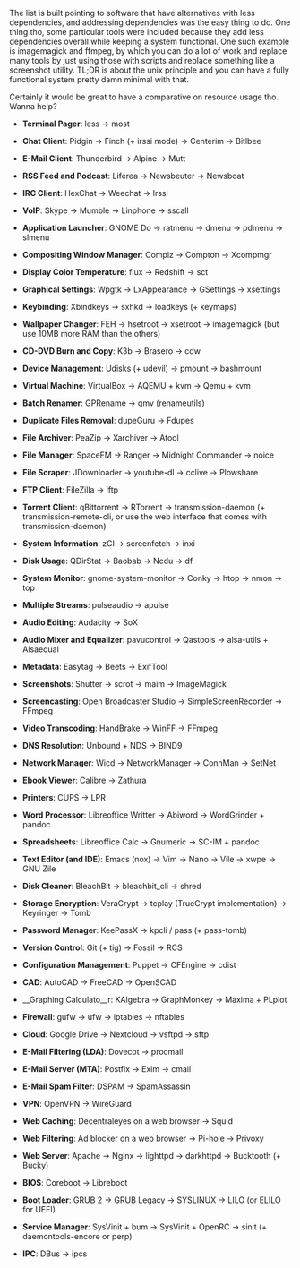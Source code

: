 The list is built pointing to software that have alternatives with less dependencies, and addressing dependencies was the easy thing to do. One thing tho, some particular tools were included because they add less dependencies overall while keeping a system functional. One such example is imagemagick and ffmpeg, by which you can do a lot of work and replace many tools by just using those with scripts and replace something like a screenshot utility. TL;DR is about the unix principle and you can have a fully functional system pretty damn minimal with that.

Certainly it would be great to have a comparative on resource usage tho. Wanna help?

* __Terminal Pager__: less -> most

* __Chat Client__: Pidgin -> Finch (+ irssi mode) -> Centerim -> Bitlbee
* __E-Mail Client__: Thunderbird -> Alpine -> Mutt
* __RSS Feed and Podcast__: Liferea -> Newsbeuter -> Newsboat
* __IRC Client__: HexChat -> Weechat -> Irssi
* __VoIP__: Skype -> Mumble -> Linphone -> sscall

* __Application Launcher__: GNOME Do -> ratmenu -> dmenu -> pdmenu -> slmenu
* __Compositing Window Manager__: Compiz -> Compton -> Xcompmgr
* __Display Color Temperature__: flux -> Redshift -> sct
* __Graphical Settings__: Wpgtk -> LxAppearance -> GSettings -> xsettings
* __Keybinding__: Xbindkeys -> sxhkd -> loadkeys (+ keymaps)
* __Wallpaper Changer__: FEH -> hsetroot -> xsetroot -> imagemagick (but use 10MB more RAM than the others)

* __CD-DVD Burn and Copy__: K3b -> Brasero -> cdw
* __Device Management__: Udisks (+ udevil) -> pmount -> bashmount

* __Virtual Machine__: VirtualBox -> AQEMU + kvm -> Qemu + kvm

* __Batch Renamer__: GPRename -> qmv (renameutils)
* __Duplicate Files Removal__: dupeGuru -> Fdupes
* __File Archiver__: PeaZip -> Xarchiver -> Atool
* __File Manager__: SpaceFM -> Ranger -> Midnight Commander -> noice

* __File Scraper__: JDownloader -> youtube-dl -> cclive -> Plowshare
* __FTP Client__: FileZilla -> lftp
* __Torrent Client__: qBittorrent -> RTorrent -> transmission-daemon (+ transmission-remote-cli, or use the web interface that comes with transmission-daemon)

* __System Information__: zCI -> screenfetch -> inxi
* __Disk Usage__: QDirStat -> Baobab -> Ncdu -> df
* __System Monitor__: gnome-system-monitor -> Conky -> htop -> nmon -> top

* __Multiple Streams__: pulseaudio -> apulse
* __Audio Editing__: Audacity -> SoX
* __Audio Mixer and Equalizer__: pavucontrol -> Qastools -> alsa-utils + Alsaequal
* __Metadata__: Easytag -> Beets -> ExifTool
* __Screenshots__: Shutter -> scrot -> maim -> ImageMagick
* __Screencasting__: Open Broadcaster Studio -> SimpleScreenRecorder -> FFmpeg
* __Video Transcoding__: HandBrake -> WinFF -> FFmpeg

* __DNS Resolution__: Unbound + NDS -> BIND9
* __Network Manager__: Wicd -> NetworkManager -> ConnMan -> SetNet

* __Ebook Viewer__: Calibre -> Zathura
* __Printers__: CUPS -> LPR
* __Word Processor__: Libreoffice Writter -> Abiword -> WordGrinder + pandoc
* __Spreadsheets__: Libreoffice Calc -> Gnumeric -> SC-IM + pandoc
* __Text Editor (and IDE)__: Emacs (nox) -> Vim -> Nano -> Vile -> xwpe -> GNU Zile

* __Disk Cleaner__: BleachBit -> bleachbit_cli -> shred
* __Storage Encryption__: VeraCrypt -> tcplay (TrueCrypt implementation) -> Keyringer -> Tomb
* __Password Manager__: KeePassX -> kpcli / pass (+ pass-tomb)

* __Version Control__: Git (+ tig) -> Fossil -> RCS

* __Configuration Management__: Puppet -> CFEngine -> cdist

* __CAD__: AutoCAD -> FreeCAD -> OpenSCAD
* __Graphing Calculato__r: KAlgebra -> GraphMonkey -> Maxima + PLplot

* __Firewall__: gufw -> ufw -> iptables -> nftables

* __Cloud__: Google Drive -> Nextcloud -> vsftpd -> sftp
* __E-Mail Filtering (LDA)__: Dovecot -> procmail
* __E-Mail Server (MTA)__: Postfix -> Exim -> cmail
* __E-Mail Spam Filter__: DSPAM -> SpamAssassin
* __VPN__: OpenVPN -> WireGuard
* __Web Caching__: Decentraleyes on a web browser -> Squid
* __Web Filtering__: Ad blocker on a web browser -> Pi-hole -> Privoxy
* __Web Server__: Apache -> Nginx -> lighttpd -> darkhttpd -> Bucktooth (+ Bucky)

* __BIOS__: Coreboot -> Libreboot
* __Boot Loader__: GRUB 2 -> GRUB Legacy -> SYSLINUX -> LILO (or ELILO for UEFI)
* __Service Manager__: SysVinit + bum -> SysVinit + OpenRC -> sinit (+ daemontools-encore or perp)
* __IPC__: DBus -> ipcs

